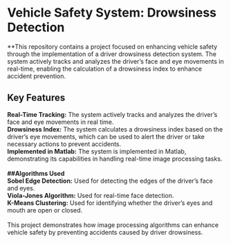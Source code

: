 
# Vehicle Safety System: Drowsiness Detection
**This repository contains a project focused on enhancing vehicle safety through the implementation of a driver drowsiness detection system. The system actively tracks and analyzes the driver’s face and eye movements in real-time, enabling the calculation of a drowsiness index to enhance accident prevention.

## Key Features <br >
**Real-Time Tracking:** The system actively tracks and analyzes the driver’s face and eye movements in real time. <br >
**Drowsiness Index:** The system calculates a drowsiness index based on the driver’s eye movements, which can be used to alert the driver or take necessary actions to prevent accidents.<br >
**Implemented in Matlab:** The system is implemented in Matlab, demonstrating its capabilities in handling real-time image processing tasks.<br > <br >
**##Algorithms Used** <br>
**Sobel Edge Detection:** Used for detecting the edges of the driver’s face and eyes.<br >
**Viola-Jones Algorithm:** Used for real-time face detection.<br >
**K-Means Clustering:** Used for identifying whether the driver’s eyes and mouth are open or closed.<br><br>
This project demonstrates how image processing algorithms can enhance vehicle safety by preventing accidents caused by driver drowsiness.<br >
